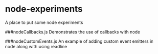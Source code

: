 # node-experiments
A place to put some node experiments

###nodeCallbacks.js
Demonstrates the use of callbacks with node

###nodeCustomEvents.js
An example of adding custom event emitters in node along with using readline